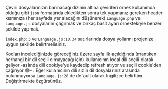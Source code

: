 Çeviri dosyalarınızın barınacağı dizinin altına çevirileri örnek kullanımda olduğu gibi ```json``` formatında ekledikten sonra tek yapmanız gereken header kısmınıza (her sayfada yer alacağını düşünerek) ```Language.php``` ve ```Language.js``` dosyalarını çağırmak ve birkaç basit ayarı örnektekiyle benzer şekilde yapmak.

```index.php:3``` ve ```Language.js:10,34``` satırlarında dosya yollarını projenize uygun şekilde belirtmelisiniz.  

Kodları incelediğinizde göreceğiniz üzere sayfa ilk açıldığında (mantıken herhangi bir dil seçili olmayacağı için) kullanıcının local dili seçili olarak geliyor  -aslında dili cookiye'ye kaydedip refresh atıyor ve seçili cookie'den çağırıyor 😅- . Eğer kullanıcının dili sizin dil dosyalarınız arasında bulunmuyorsa ```Language.js:28``` de default olarak Ingilizce belirttim. Değiştirmekte özgürsünüz.
